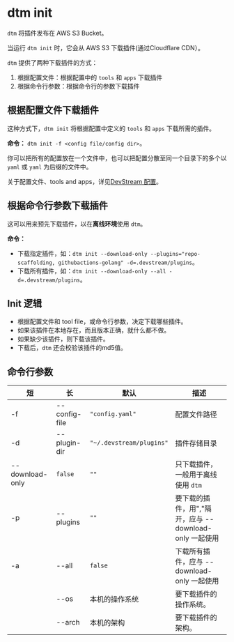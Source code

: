 # dtm init

`dtm` 将插件发布在 AWS S3 Bucket。

当运行 `dtm init` 时，它会从 AWS S3 下载插件(通过Cloudflare CDN）。

`dtm` 提供了两种下载插件的方式：

1. 根据配置文件：根据配置中的 `tools` 和 `apps` 下载插件
2. 根据命令行参数：根据命令行的参数下载插件

## 根据配置文件下载插件

这种方式下，`dtm init` 将根据配置中定义的 `tools` 和 `apps` 下载所需的插件。

**命令：** `dtm init -f <config file/config dir>`。

你可以把所有的配置放在一个文件中，也可以把配置分散至同一个目录下的多个以 `yaml` 或 `yaml` 为后缀的文件中。

关于配置文件、tools and apps，详见[DevStream 配置](../core-concepts/config.zh.md)。

## 根据命令行参数下载插件

这可以用来预先下载插件，以在**离线环境**使用 `dtm`。

**命令：**

- 下载指定插件，如：`dtm init --download-only --plugins="repo-scaffolding, githubactions-golang" -d=.devstream/plugins`。 
- 下载所有插件，如：`dtm init --download-only --all -d=.devstream/plugins`。


## Init 逻辑

- 根据配置文件和 tool file，或命令行参数，决定下载哪些插件。
- 如果该插件在本地存在，而且版本正确，就什么都不做。
- 如果缺少该插件，则下载该插件。
- 下载后，`dtm` 还会校验该插件的md5值。

## 命令行参数

| 短              | 长            | 默认                      | 描述                                              |
|-----------------|---------------|--------------------------|--------------------------------------------------|
| -f              | --config-file | `"config.yaml"`          | 配置文件路径                                       |
| -d              | --plugin-dir  | `"~/.devstream/plugins"` | 插件存储目录                                       |
| --download-only | `false`       | `""`                     | 只下载插件，一般用于离线使用 `dtm`                    |
| -p              | --plugins     | `""`                     | 要下载的插件，用","隔开，应与 --download-only 一起使用 |
| -a              | --all         | `false`                  | 下载所有插件，应与 --download-only 一起使用          |
|                 | --os          | 本机的操作系统             | 要下载插件的操作系统。                               |
|                 | --arch        | 本机的架构                 | 要下载插件的架构。                                  |



